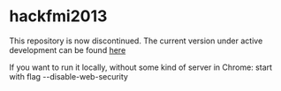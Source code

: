 hackfmi2013
===========
This repository is now discontinued. The current version under active development can be found [here](https://github.com/TheFairiesGroup/fairy-tree-client)

If you want to run it locally, without some kind of server in Chrome:
	start with flag --disable-web-security
